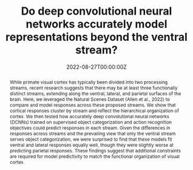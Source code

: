---
title: 'Do deep convolutional neural networks accurately model representations beyond
the ventral stream?'

# Authors
# If you created a profile for a user (e.g. the default `admin` user), write the username (folder name) here
# and it will be replaced with their full name and linked to their profile.
authors:
  - admin
  - Daniel L. K. Yamins
  - Kendrick Kay
  - Kalanit Grill-Spector

date: '2022-08-27T00:00:00Z'
doi: '10.32470/CCN.2022.1219-0'

# Schedule page publish date (NOT publication's date).
publishDate: '2022-08-27T00:00:00Z'

# Publication type.
# Legend: 0 = Uncategorized; 1 = Conference paper; 2 = Journal article;
# 3 = Preprint / Working Paper; 4 = Report; 5 = Book; 6 = Book section;
# 7 = Thesis; 8 = Patent
publication_types: ['1']

# Publication name and optional abbreviated publication name.
publication: In *2022 Conference on Cognitive Computational Neuroscience*
#publication_short: In *ICW*

abstract: While primate visual cortex has typically been divided into two processing streams, recent research suggests that there may be at least three functionally distinct streams, extending along the ventral, lateral, and parietal surfaces of the brain. Here, we leveraged the Natural Scenes Dataset (Allen et al., 2022) to compare and model responses across these proposed streams. We show that cortical responses cluster by stream and reflect the hierarchical organization of cortex. We then tested how accurately deep convolutional neural networks (DCNNs) trained on supervised object categorization and action recognition objectives could predict responses in each stream. Given the differences in responses across streams and the prevailing view that only the ventral stream serves object categorization, we were surprised to find that these models fit ventral and lateral responses equally well, though they were slightly worse at predicting parietal responses. These findings suggest that additional constraints are required for model predictivity to match the functional organization of visual cortex.

# # Summary. An optional shortened abstract.
# summary: Lorem ipsum dolor sit amet, consectetur adipiscing elit. Duis posuere tellus ac convallis placerat. Proin tincidunt magna sed ex sollicitudin condimentum.

tags: []

# Display this page in the Featured widget?
featured: false

# Custom links (uncomment lines below)
# links:
# - name: Custom Link
#   url: http://example.org

url_pdf: ''
url_code: ''
url_dataset: ''
url_poster: ''
url_project: ''
url_slides: ''
url_source: ''
url_video: ''

# Featured image
# To use, add an image named `featured.jpg/png` to your page's folder.
image:
  caption: ''
  focal_point: ''
  preview_only: true

# Associated Projects (optional).
#   Associate this publication with one or more of your projects.
#   Simply enter your project's folder or file name without extension.
#   E.g. `internal-project` references `content/project/internal-project/index.md`.
#   Otherwise, set `projects: []`.
projects: []
#  - example

# Slides (optional).
#   Associate this publication with Markdown slides.
#   Simply enter your slide deck's filename without extension.
#   E.g. `slides: "example"` references `content/slides/example/index.md`.
#   Otherwise, set `slides: ""`.
slides: "" #example
---